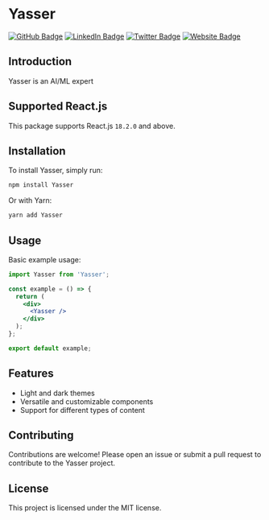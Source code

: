 # Yasser

[![GitHub Badge](https://img.shields.io/badge/GitHub-100000?style=for-the-badge&logo=github&logoColor=white)](https://github.com/CodeNKoffee)
[![LinkedIn Badge](https://img.shields.io/badge/LinkedIn-0077B5?style=for-the-badge&logo=linkedin&logoColor=white)](https://linkedin.com/in/h4temsoliman)
[![Twitter Badge](https://img.shields.io/badge/Twitter-1DA1F2?style=for-the-badge&logo=twitter&logoColor=white)](https://twitter.com/h4temsoliman)
[![Website Badge](https://img.shields.io/badge/website-000000?style=for-the-badge&logo=About.me&logoColor=white)](https://hatemsoliman.dev)

## Introduction

Yasser is an AI/ML expert

## Supported React.js

This package supports React.js `18.2.0` and above.

## Installation

To install Yasser, simply run:

```bash
npm install Yasser
```

Or with Yarn:

```bash
yarn add Yasser
```

## Usage

Basic example usage:

```jsx
import Yasser from 'Yasser';

const example = () => {
  return (
    <div>
      <Yasser />
    </div>
  );
};

export default example;
```

## Features

- Light and dark themes
- Versatile and customizable components
- Support for different types of content

## Contributing

Contributions are welcome! Please open an issue or submit a pull request to contribute to the Yasser project.

## License

This project is licensed under the MIT license.
